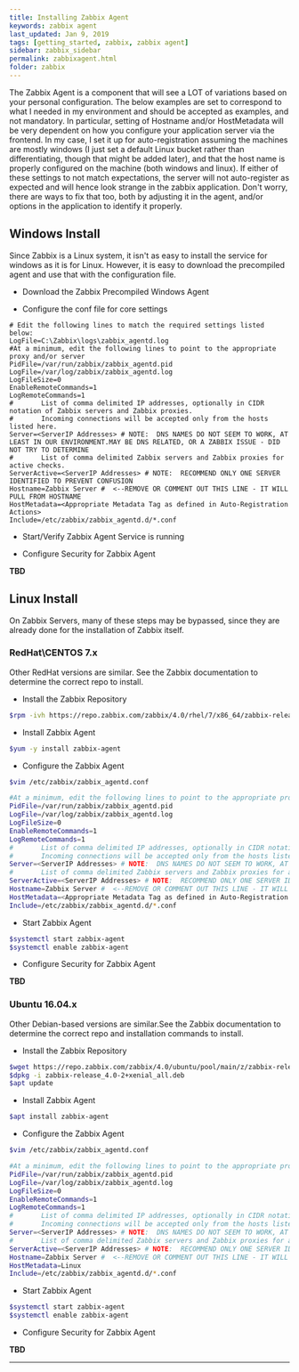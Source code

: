 ```yaml
---
title: Installing Zabbix Agent
keywords: zabbix agent
last_updated: Jan 9, 2019
tags: [getting_started, zabbix, zabbix agent]
sidebar: zabbix_sidebar
permalink: zabbixagent.html
folder: zabbix
---
```


The Zabbix Agent is a component that will see a LOT of variations based on your personal configuration. The below examples are set to correspond to what I needed in my environment and should be accepted as examples, and not mandatory. In particular, setting of Hostname and/or HostMetadata will be very dependent on how you configure your
application server via the frontend. In my case, I set it up for auto-registration assuming the machines are mostly windows (I just set a default Linux bucket rather than differentiating, though that might be added later), and that the host name is properly configured on the machine (both windows and linux). If either of these settings to not match expectations, the server will not auto-register as expected and will hence look strange in the zabbix application. Don't worry, there are ways to fix that too, both by adjusting it in the agent, and/or options in the application to identify it properly.

## Windows Install ##

Since Zabbix is a Linux system, it isn't as easy to install the service for windows as it is for Linux. However, it is easy to download the precompiled agent and use that with the configuration file.

- Download the Zabbix Precompiled Windows Agent

- Configure the conf file for core settings

```text
# Edit the following lines to match the required settings listed below:
LogFile=C:\Zabbix\logs\zabbix_agentd.log
#At a minimum, edit the following lines to point to the appropriate proxy and/or server
PidFile=/var/run/zabbix/zabbix_agentd.pid
LogFile=/var/log/zabbix/zabbix_agentd.log
LogFileSize=0
EnableRemoteCommands=1
LogRemoteCommands=1
#       List of comma delimited IP addresses, optionally in CIDR notation of Zabbix servers and Zabbix proxies.
#       Incoming connections will be accepted only from the hosts listed here.
Server=<ServerIP Addresses> # NOTE:  DNS NAMES DO NOT SEEM TO WORK, AT LEAST IN OUR ENVIRONMENT.MAY BE DNS RELATED, OR A ZABBIX ISSUE - DID NOT TRY TO DETERMINE
#       List of comma delimited Zabbix servers and Zabbix proxies for active checks.
ServerActive=<ServerIP Addresses> # NOTE:  RECOMMEND ONLY ONE SERVER IDENTIFIED TO PREVENT CONFUSION
Hostname=Zabbix Server #  <--REMOVE OR COMMENT OUT THIS LINE - IT WILL PULL FROM HOSTNAME
HostMetadata=<Appropriate Metadata Tag as defined in Auto-Registration Actions>
Include=/etc/zabbix/zabbix_agentd.d/*.conf
```

- Start/Verify Zabbix Agent Service is running

- Configure Security for Zabbix Agent

**TBD**

## Linux Install ##

On Zabbix Servers, many of these steps may be bypassed, since they are already done for the installation of Zabbix itself.

### RedHat\CENTOS 7.x ###

Other RedHat versions are similar. See the Zabbix documentation to determine the correct repo to install.

- Install the Zabbix Repository

```bash
$rpm -ivh https://repo.zabbix.com/zabbix/4.0/rhel/7/x86_64/zabbix-release-4.0-1.el7.noarch.rpm
```

- Install Zabbix Agent

```bash
$yum -y install zabbix-agent
```

- Configure the Zabbix Agent

```bash
$vim /etc/zabbix/zabbix_agentd.conf

#At a minimum, edit the following lines to point to the appropriate proxy and/or server
PidFile=/var/run/zabbix/zabbix_agentd.pid
LogFile=/var/log/zabbix/zabbix_agentd.log
LogFileSize=0
EnableRemoteCommands=1
LogRemoteCommands=1
#       List of comma delimited IP addresses, optionally in CIDR notation of Zabbix servers and Zabbix proxies.
#       Incoming connections will be accepted only from the hosts listed here.
Server=<ServerIP Addresses> # NOTE:  DNS NAMES DO NOT SEEM TO WORK, AT LEAST IN OUR ENVIRONMENT.MAY BE DNS RELATED, OR A ZABBIX ISSUE - DID NOT TRY TO DETERMINE
#       List of comma delimited Zabbix servers and Zabbix proxies for active checks.
ServerActive=<ServerIP Addresses> # NOTE:  RECOMMEND ONLY ONE SERVER IDENTIFIED TO PREVENT CONFUSION
Hostname=Zabbix Server #  <--REMOVE OR COMMENT OUT THIS LINE - IT WILL PULL FROM HOSTNAME
HostMetadata=<Appropriate Metadata Tag as defined in Auto-Registration Actions>
Include=/etc/zabbix/zabbix_agentd.d/*.conf
```

- Start Zabbix Agent

```bash
$systemctl start zabbix-agent
$systemctl enable zabbix-agent
```

- Configure Security for Zabbix Agent

**TBD**

### Ubuntu 16.04.x ###

Other Debian-based versions are similar.See the Zabbix documentation to determine the correct repo and installation commands to install.

- Install the Zabbix Repository

```bash
$wget https://repo.zabbix.com/zabbix/4.0/ubuntu/pool/main/z/zabbix-release/zabbix-release_4.0-2+xenial_all.deb
$dpkg -i zabbix-release_4.0-2+xenial_all.deb
$apt update
```

- Install Zabbix Agent

```bash
$apt install zabbix-agent
```

- Configure the Zabbix Agent

```bash
$vim /etc/zabbix/zabbix_agentd.conf

#At a minimum, edit the following lines to point to the appropriate proxy and/or server
PidFile=/var/run/zabbix/zabbix_agentd.pid
LogFile=/var/log/zabbix/zabbix_agentd.log
LogFileSize=0
EnableRemoteCommands=1
LogRemoteCommands=1
#       List of comma delimited IP addresses, optionally in CIDR notation of Zabbix servers and Zabbix proxies.
#       Incoming connections will be accepted only from the hosts listed here.
Server=<ServerIP Addresses> # NOTE:  DNS NAMES DO NOT SEEM TO WORK, AT LEAST IN OUR ENVIRONMENT.MAY BE DNS RELATED, OR A ZABBIX ISSUE - DID NOT TRY TO DETERMINE
#       List of comma delimited Zabbix servers and Zabbix proxies for active checks.
ServerActive=<ServerIP Addresses> # NOTE:  RECOMMEND ONLY ONE SERVER IDENTIFIED TO PREVENT CONFUSION
Hostname=Zabbix Server #  <--REMOVE OR COMMENT OUT THIS LINE - IT WILL PULL FROM HOSTNAME
HostMetadata=Linux
Include=/etc/zabbix/zabbix_agentd.d/*.conf
```

- Start Zabbix Agent

```bash
$systemctl start zabbix-agent
$systemctl enable zabbix-agent
```

- Configure Security for Zabbix Agent

**TBD**

---